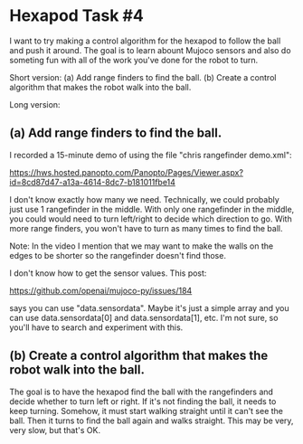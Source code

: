 # Hexapod Task #4

I want to try making a control algorithm for the hexapod to follow the ball and push it around. The goal is to learn abount Mujoco sensors and also do someting fun with all of the work you've done for the robot to turn.

Short version: (a) Add range finders to find the ball. (b) Create a control algorithm that makes the robot walk into the ball.

Long version:

## (a) Add range finders to find the ball. 

I recorded a 15-minute demo of using the file "chris rangefinder demo.xml":

https://hws.hosted.panopto.com/Panopto/Pages/Viewer.aspx?id=8cd87d47-a13a-4614-8dc7-b181011fbe14

I don't know exactly how many we need. Technically, we could probably just use 1 rangefinder in the middle. With only one rangefinder in the middle, you could would need to turn left/right to decide which direction to go. With more range finders, you won't have to turn as many times to find the ball.

Note: In the video I mention that we may want to make the walls on the edges to be shorter so the rangefinder doesn't find those.

I don't know how to get the sensor values. This post:

https://github.com/openai/mujoco-py/issues/184

says you can use "data.sensordata". Maybe it's just a simple array and you can use data.sensordata[0] and data.sensordata[1], etc. I'm not sure, so you'll have to search and experiment with this.

## (b) Create a control algorithm that makes the robot walk into the ball.

The goal is to have the hexapod find the ball with the rangefinders and decide whether to turn left or right. If it's not finding the ball, it needs to keep turning. Somehow, it must start walking straight until it can't see the ball. Then it turns to find the ball again and walks straight. This may be very, very slow, but that's OK. 